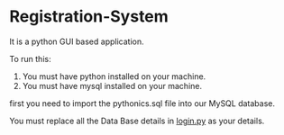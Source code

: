 # Registration-System
It is a python GUI based application.

To run this:
1. You must have python installed on your machine.
2. You must have mysql installed on your machine.

first you need to import the pythonics.sql file into our MySQL database.

You must replace all the Data Base details in [login.py](https://github.com/PYcodeMaster/Registration-System/blob/master/login.py) as your details.

